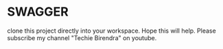 # SWAGGER
clone this project directly into your workspace. Hope this will help. Please subscribe my channel "Techie Birendra" on youtube.
